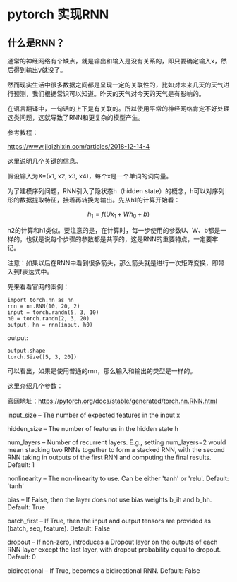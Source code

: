 # pytorch 实现RNN

## 什么是RNN？

通常的神经网络有个缺点，就是输出和输入是没有关系的，即只要确定输入x，然后得到输出y就没了。

然而现实生活中很多数据之间都是呈现一定的关联性的，比如对未来几天的天气进行预测，我们根据常识可以知道。昨天的天气对今天的天气是有影响的。

在语言翻译中，一句话的上下是有关联的。所以使用平常的神经网络肯定不好处理这类问题，这就导致了RNN和更复杂的模型产生。

参考教程：

https://www.jiqizhixin.com/articles/2018-12-14-4


这里说明几个关键的信息。

假设输入为X=(x1, x2, x3, x4)，每个x是一个单词的词向量。

为了建模序列问题，RNN引入了隐状态h（hidden state）的概念，h可以对序列形的数据提取特征，接着再转换为输出。先从h1的计算开始看：

$$
h_1=f(Ux_1+Wh_0+b)
$$

h2的计算和h1类似。要注意的是，在计算时，每一步使用的参数U、W、b都是一样的，也就是说每个步骤的参数都是共享的，这是RNN的重要特点，一定要牢记。

注意：如果以后在RNN中看到很多箭头，那么箭头就是进行一次矩阵变换，即带入到f表达式中。

先来看看官网的案例：

```
import torch.nn as nn
rnn = nn.RNN(10, 20, 2)
input = torch.randn(5, 3, 10)
h0 = torch.randn(2, 3, 20)
output, hn = rnn(input, h0)
```
output:
```
output.shape
torch.Size([5, 3, 20])
```

可以看出，如果是使用普通的rnn，那么输入和输出的类型是一样的。

这里介绍几个参数：

官网地址：https://pytorch.org/docs/stable/generated/torch.nn.RNN.html

input_size – The number of expected features in the input x

hidden_size – The number of features in the hidden state h

num_layers – Number of recurrent layers. E.g., setting num_layers=2 would mean stacking two RNNs together to form a stacked RNN, with the second RNN taking in outputs of the first RNN and computing the final results. Default: 1

nonlinearity – The non-linearity to use. Can be either 'tanh' or 'relu'. Default: 'tanh'

bias – If False, then the layer does not use bias weights b_ih and b_hh. Default: True

batch_first – If True, then the input and output tensors are provided as (batch, seq, feature). Default: False

dropout – If non-zero, introduces a Dropout layer on the outputs of each RNN layer except the last layer, with dropout probability equal to dropout. Default: 0

bidirectional – If True, becomes a bidirectional RNN. Default: False

